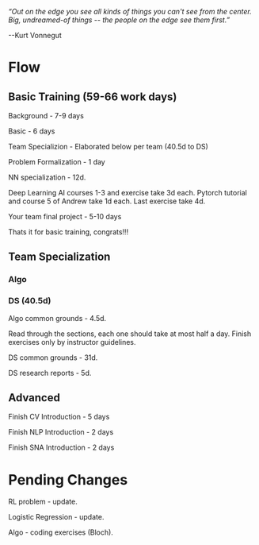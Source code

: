 *“Out on the edge you see all kinds of things you can't see from the center. 
Big, undreamed-of things -- the people on the edge see them first.”*

--Kurt Vonnegut

# Flow

## Basic Training (59-66 work days)

Background - 7-9 days

Basic - 6 days

Team Specializion - Elaborated below per team (40.5d to DS)

Problem Formalization - 1 day

NN specialization - 12d.

Deep Learning AI courses 1-3 and exercise take 3d each. Pytorch tutorial and course 5 of Andrew take 1d each. Last exercise take 4d.

Your team final project - 5-10 days

Thats it for basic training, congrats!!!

## Team Specialization

### Algo

### DS (40.5d)

Algo common grounds - 4.5d. 

Read through the sections, each one should take at most half a day. Finish exercises only by instructor guidelines.

DS common grounds - 31d.

DS research reports - 5d. 

## Advanced 

Finish CV Introduction - 5 days

Finish NLP Introduction - 2 days

Finish SNA Introduction - 2 days

# Pending Changes

RL problem - update.

Logistic Regression - update.

Algo - coding exercises (Bloch).
